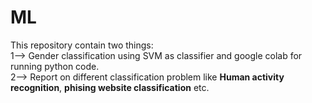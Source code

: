 # ML
This repository contain two things:</br>
1--> Gender classification using SVM as classifier and google colab for running python code.</br>
2--> Report on different classification problem like <b>Human activity recognition</b>, <b>phising website classification</b> etc.
